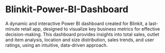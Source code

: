 # Blinkit-Power-BI-Dashboard
A dynamic and interactive Power BI dashboard created for Blinkit, a last-minute retail app, designed to visualize key business metrics for effective decision-making. This dashboard provides insights into total sales, outlet and item analysis, location and size distribution, sales trends, and user ratings, using an intuitive, data-driven approach.
